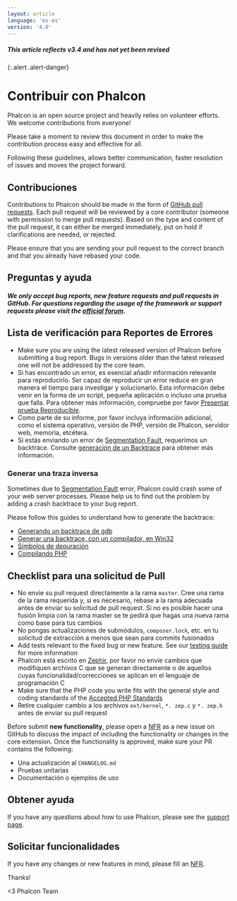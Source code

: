 ```yaml
---
layout: article
language: 'es-es'
version: '4.0'
---
```

##### This article reflects v3.4 and has not yet been revised

{:.alert .alert-danger}

<a name='contributing'></a>

# Contribuir con Phalcon

Phalcon is an open source project and heavily relies on volunteer efforts. We welcome contributions from everyone!

Please take a moment to review this document in order to make the contribution process easy and effective for all.

Following these guidelines, allows better communication, faster resolution of issues and moves the project forward.

<a name='contributions'></a>

## Contribuciones

Contributions to Phalcon should be made in the form of [GitHub pull requests](https://help.github.com/articles/using-pull-requests/). Each pull request will be reviewed by a core contributor (someone with permission to merge pull requests). Based on the type and content of the pull request, it can either be merged immediately, put on hold if clarifications are needed, or rejected.

Please ensure that you are sending your pull request to the correct branch and that you already have rebased your code.

<a name='questions-and-support'></a>

## Preguntas y ayuda

<h5 class='alert alert-warning'>We only accept bug reports, new feature requests and pull requests in GitHub. For questions regarding the usage of the framework or support requests please visit the <a href='https://phalcon.link/forum'>official forum</a>.</h5>

<a name='bug-report-checklist'></a>

## Lista de verificación para Reportes de Errores

- Make sure you are using the latest released version of Phalcon before submitting a bug report. Bugs in versions older than the latest released one will not be addressed by the core team.
- Si has encontrado un error, es esencial añadir información relevante para reproducirlo. Ser capaz de reproducir un error reduce en gran manera el tiempo para investigar y solucionarlo. Esta información debe venir en la forma de un script, pequeña aplicación o incluso una prueba que falla. Para obtener más información, compruebe por favor [Presentar prueba Reproducible](https://github.com/phalcon/cphalcon/wiki/Submit-Reproducible-Test).
- Como parte de su informe, por favor incluya información adicional, como el sistema operativo, versión de PHP, versión de Phalcon, servidor web, memoria, etcétera.
- Si estás enviando un error de [Segmentation Fault](https://en.wikipedia.org/wiki/Segmentation_fault), requerimos un backtrace. Consulte [generación de un Backtrace](#bug-report-generating-backtrace) para obtener más información.

<a name='bug-report-generating-backtrace'></a>

### Generar una traza inversa

Sometimes due to [Segmentation Fault](https://en.wikipedia.org/wiki/Segmentation_fault) error, Phalcon could crash some of your web server processes. Please help us to find out the problem by adding a crash backtrace to your bug report.

Please follow this guides to understand how to generate the backtrace:

- [Generando un backtrace de gdb](https://bugs.php.net/bugs-generating-backtrace.php)
- [Generar una backtrace, con un compilador, en Win32](https://bugs.php.net/bugs-generating-backtrace-win32.php)
- [Símbolos de depuración](https://github.com/oerdnj/deb.sury.org/wiki/Debugging-symbols)
- [Compilando PHP](https://www.phpinternalsbook.com/build_system/building_php.html)

<a name='pull-request-checklist'></a>

## Checklist para una solicitud de Pull

- No envíe su pull request directamente a la rama `master`. Cree una rama de la rama requerida y, si es necesario, rebase a la rama adecuada antes de enviar su solicitud de pull request. Si no es posible hacer una fusión limpia con la rama master se te pedirá que hagas una nueva rama como base para tus cambios
- No pongas actualizaciones de submódulos, `composer.lock`, etc. en tu solicitud de extracción a menos que sean para commits fusionados
- Add tests relevant to the fixed bug or new feature. See our [testing guide](https://github.com/phalcon/cphalcon/blob/master/tests/README.md) for more information
- Phalcon está escrito en [Zephir](https://zephir-lang.com/), por favor no envíe cambios que modifiquen archivos C que se generan directamente o de aquellos cuyas funcionalidad/correcciones se aplican en el lenguaje de programación C
- Make sure that the PHP code you write fits with the general style and coding standards of the [Accepted PHP Standards](https://www.php-fig.org/psr/)
- Retire cualquier cambio a los archivos `ext/kernel`, `*. zep.c` y `*. zep.h` antes de enviar su pull request

Before submit **new functionality**, please open a [NFR](/4.0/en/new-feature-request) as a new issue on GitHub to discuss the impact of including the functionality or changes in the core extension. Once the functionality is approved, make sure your PR contains the following:

- Una actualización al `CHANGELOG.md`
- Pruebas unitarias
- Documentación o ejemplos de uso

<a name='getting-support'></a>

## Obtener ayuda

If you have any questions about how to use Phalcon, please see the [support page](https://phalconphp.com/support).

<a name='requesting-features'></a>

## Solicitar funcionalidades

If you have any changes or new features in mind, please fill an [NFR](/4.0/en/new-feature-request).

Thanks!

<3 Phalcon Team